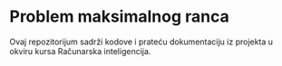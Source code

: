 # Problem maksimalnog ranca
Ovaj repozitorijum sadrži kodove i prateću dokumentaciju iz projekta u okviru kursa Računarska inteligencija. 
